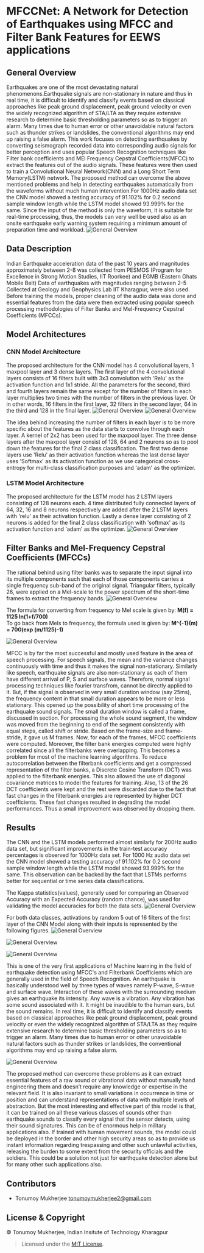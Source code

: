 
# MFCCNet: A Network for Detection of Earthquakes using MFCC and Filter Bank Features for EEWS applications

## General Overview
Earthquakes are one of the most devastating natural phenomenons.Earthquake signals are non-stationary in nature and thus in real time, it is difficult to identify and classify events based on classical approaches like peak ground displacement, peak ground velocity or even the widely recognized algorithm of STA/LTA as they require extensive research to determine basic thresholding parameters so as to trigger an alarm. Many times due to human error or other unavoidable natural factors such as thunder strikes or landslides, the conventional algorithms may end up raising a false alarm. This work focuses on detecting earthquakes by converting seismograph recorded data into corresponding audio signals for better perception and uses popular Speech Recognition techniques like Filter bank coefficients and MEl Frequency Cepstral Coefficients(MFCC) to extract the features out of the audio signals. These features were then used to train a Convolutional Neural Network(CNN) and a Long Short Term Memory(LSTM) network. The proposed method can overcome the above mentioned problems and help in detecting earthquakes automatically from the waveforms without much human intervention.For 1000Hz audio data set the CNN  model showed a testing accuracy of 91.102\% for 0.2 second sample  window length while the LSTM model showed 93.999\% for the same. Since the input of the method is only the waveform, it is suitable for real-time processing, thus, the models can very well be used also as an onsite earthquake early warning system requiring a minimum amount of preparation time and workload.
![General Overview](https://github.com/Tonumoy/MFCCNet/blob/master/Results/CNN_Vs_LSTM_Model_Acccuracy_1000Fs%20.png?raw=true)

## Data Description
Indian Earthquake acceleration data of the past 10 years and magnitudes approximately between 2-8 was collected from PESMOS (Program for Excellence in Strong Motion Studies, IIT Roorkee) and EGMB (Eastern Ghats Mobile Belt) Data of earthquakes with magnitudes ranging between 2-5 Collected at Geology and Geophysics Lab IIT Kharagpur, were also used. 
Before training the models, proper cleaning of the audio data was done and essential features from the data were then extracted using popular speech processing methodologies of Filter Banks and Mel-Frequency Cepstral Coefficients (MFCCs).

## Model Architectures
### CNN Model Architecture
The proposed architecture for the CNN  model has 4 convolutional layers, 1 maxpool layer and 3 dense layers. The first layer of the 4 convolutional layers consists of 16 filters built with 3x3 convolution with 'Relu' as the activation function and 1x1 stride. All the parameters for the second, third and fourth layers remain the same except for the number of filters in each layer multiplies two times with the number of filters in the previous layer. Or in other words, 16 filters in the first layer, 32 filters in the second layer, 64 in the third and 128 in the final layer. 
![General Overview](https://github.com/Tonumoy/MFCCNet/blob/master/Results/16%20Filters%20of%20Layer%201%20in%204X4.png?raw=true)
![General Overview](https://github.com/Tonumoy/MFCCNet/blob/master/Results/CNN%20Diagram.png?raw=true)

The idea behind increasing the number of filters in each layer is to be more specific about the features as the data starts to convolve through each layer. A kernel of 2x2 has been used for the maxpool layer. The three dense layers after the maxpool layer consist of 128, 64 and 2 neurons so as to pool down the features for the final 2 class classification. The first two dense layers use 'Relu' as their activation function whereas the last dense layer  uses 'Softmax' as its activation function as we use categorical cross-entropy for multi-class classification purposes and 'adam' as the optimizer.   
### LSTM Model Architecture
The proposed architecture for the LSTM  model has 2 LSTM layers consisting of 128 neurons each. 4 time distributed fully connected layers of 64, 32, 16 and 8 neurons respectively are added after the 2 LSTM layers with 'relu' as their activation function. Lastly a dense layer consisting of 2 neurons is added for the final 2 class classification with 'softmax' as its activation function and 'adam' as the optimizer. 
![General Overview](https://github.com/Tonumoy/MFCCNet/blob/master/Results/LSTM%20Diagram.png?raw=true)

## Filter Banks and Mel-Frequency Cepstral Coefficients (MFCCs)
The rational behind using filter banks was to separate the input signal into its multiple components such that each of those components carries a single frequency sub-band of the original signal. Triangular filters, typically 26, were applied on a Mel-scale to the power spectrum of the short-time frames to extract the frequency bands.
![General Overview](https://github.com/Tonumoy/MFCCNet/blob/master/Results/Filterbank64(spectral).png?raw=true)

The formula for converting from frequency to Mel scale is given by:
     **M(f) = 1125 ln(1+f/700)**    
To go back from Mels to frequency, the formula used is given by:
     **M^{-1}(m) = 700(exp (m/1125)-1)**

![General Overview](https://github.com/Tonumoy/MFCCNet/blob/master/Results/mfcc_64(blues).png?raw=true)

MFCC is by far the most successful and mostly used feature in the area of speech processing. For speech signals, the mean and the variance changes continuously with time and thus it makes the signal non-stationary. Similarly like speech, earthquake signals are also non-stationary as each of them have different arrival of P, S and surface waves. Therefore, normal signal processing techniques like fourier transfrom, cannot be directly applied to it. But, if the signal is observed in very small duration window (say 25ms), the frequency content in that small duration appears to be more or less stationary. This opened up the possibility of short time processing of the earthquake sound signals. The small duration window is called a frame, discussed in section. For processing the whole sound segment, the window was moved from the beginning to end of the segment consistently with equal steps, called shift or stride. Based on the frame-size and frame-stride, it gave us M frames. Now, for each of the frames, MFCC coefficients were computed. Moreover, the filter bank energies computed were highly correlated since all the filterbanks were overlapping. This becomes a problem for most of the machine learning algorithms. To reduce autocorrelation between the filterbank coefficients and get a compressed representation of the filter banks, a Discrete Cosine Transform (DCT) was applied to the filterbank energies. This also allowed the  use of diagonal covariance matrices to model the features for training. Also, 13 of the 26 DCT coefficients were kept and the rest were discarded due to the fact that fast changes in the filterbank energies are represented by higher DCT coefficients. These fast changes resulted in degrading the model performances. Thus a small improvement was observed by dropping them.


## Results
The CNN and the LSTM models performed almost similarly for 200Hz audio data set, but significant improvements in the train-test accuracy percentages is observed for 1000Hz data set. For 1000 Hz audio data set the CNN model showed a testing accuracy of 91.102\% for 0.2 second sample window length while the LSTM model showed 93.999\% for the same. This observation can be backed by the fact that LSTMs performs better for sequential or time series data classifications. 

The Kappa statistics(values), generally used for comparing an Observed Accuracy with an Expected Accuracy (random chance), was used for validating the model accuracies for both the data sets.
![General Overview](https://github.com/Tonumoy/MFCCNet/blob/master/Results/Kappa_plots1000&200Fs.png?raw=true)

For both data classes, activations by random 5 out of 16 filters of the first layer of the CNN Model along with their inputs is represented by the following figures.
![General Overview](https://github.com/Tonumoy/MFCCNet/blob/master/Results/Positive%20Class%20Activations%20with%20corresponding%20Filters.png?raw=true)

![General Overview](https://github.com/Tonumoy/MFCCNet/blob/master/Results/Negative%20Class%20Activations%20with%20corresponding%20Filters.png?raw=true)

![General Overview](https://github.com/Tonumoy/MFCCNet/blob/master/Results/histograms.png?raw=true)

This is one of the very first applications of Machine learning in the field of earthquake detection using MFCC's and Filterbank Coefficients which are generally used in the field of Speech Recognition. An earthquake is basically understood well by three types of waves namely P-wave, S-wave and surface wave. Interaction of these waves with the surrounding medium gives an earthquake its intensity. Any wave is a vibration. Any vibration has some sound associated with it. It might be inaudible to the human ears, but the sound remains. In real time, it is difficult to identify and classify events based on classical approaches like peak ground displacement, peak ground velocity or even the widely recognized algorithm of STA/LTA as they require extensive research to determine basic thresholding parameters so as to trigger an alarm. Many times due to human error or other unavoidable natural factors such as thunder strikes or landslides, the conventional algorithms may end up raising a false alarm. 

![General Overview](https://github.com/Tonumoy/MFCCNet/blob/master/Results/TimeSeriesVsSpectrogram%201.jpg?raw=true)

 The proposed method can overcome these problems as it can extract essential features of a raw sound or vibrational data without manually hand engineering them and doesn’t require any knowledge or expertise in the relevant field. It is also invariant to small variations in occurrence in time or position and can understand representations of data with multiple levels of abstraction. But the most interesting and effective part of this model is that, it can be trained on all these various classes of sounds other than earthquake sounds to classify every signal that the sensor detects, using their sound signatures. This can be of enormous help in military applications also. If trained with human movement sounds, the model could be deployed in the border and other high security areas so as to provide us instant information regarding trespassing and other such unlawful activities, releasing the burden to some extent from the security officials and the soldiers. This could be a solution not just for earthquake detection alone but for many other such applications also.

## Contributors
* Tonumoy Mukherjee tonumoymukherjee2@gmail.com

## License & Copyright
&#169; Tonumoy Mukherjee, Indian Insitute of Technology Kharagpur
> Licensed under the [MIT License](LICENSE).
